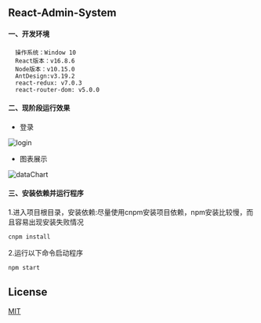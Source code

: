 ## React-Admin-System

#### 一、开发环境
  ```
    操作系统：Window 10
    React版本：v16.8.6
    Node版本：v10.15.0
    AntDesign:v3.19.2
    react-redux: v7.0.3
    react-router-dom: v5.0.0
  ```
#### 二、现阶段运行效果
- 登录

![login](https://github.com/Harhao/react-admin-system/blob/master/screenShot/dataChart.png)

- 图表展示

![dataChart](https://github.com/Harhao/react-admin-system/blob/master/screenShot/index.png)
#### 三、安装依赖并运行程序

1.进入项目根目录，安装依赖:尽量使用cnpm安装项目依赖，npm安装比较慢，而且容易出现安装失败情况

```bash
cnpm install
```

2.运行以下命令启动程序
 
```bash
npm start
```

## License
[MIT](http://opensource.org/licenses/MIT)
